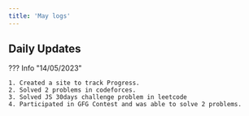 ```yaml
---
title: 'May logs'
---
```


## Daily Updates

??? Info "14/05/2023"

    1. Created a site to track Progress.
    2. Solved 2 problems in codeforces.
    3. Solved JS 30days challenge problem in leetcode
    4. Participated in GFG Contest and was able to solve 2 problems.
